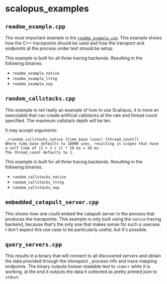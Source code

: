 # scalopus_examples

## `readme_example.cpp`
The most important example is the [`readme_example.cpp`](/scalopus_examples/src/readme_example.cpp). This example shows
how the C++ tracepoints should be used and how the transport and endpoints at the process under test should be setup.

This example is built for all three tracing backends. Resulting in the following binaries:
  - `readme_example_native`
  - `readme_example_lttng`
  - `readme_example_nop`

## `random_callstacks.cpp`
This example is not really an example of how to use Scalopus, it is more an executable that can create artificial
callstacks at the rate and thread count specified. The maximum callstack depth will be ten.

It may accept arguments:
```
./random_callstacks_native [time_base (usec) [thread_count]]
Where time_base defaults to 10000 usec, resulting in scopes that have a self time of (2 + 2 + 1) * 10 ms = 50 ms.
The thread_count defaults to 1.
```
This example is built for all three tracing backends. Resulting in the following binaries:
  - `random_callstacks_native`
  - `random_callstacks_lttng`
  - `random_callstacks_nop`

## `embedded_catapult_server.cpp`
This shows how one could embed the catapult server in the process that produces the tracepoints. This example is only
built using the `native` tracing backend, because that's the only one that makes sense for such a usecase. I don't
expect this use case to be particularly useful, but it's possible.

## `query_servers.cpp`
This results in a binary that will connect to all discovered servers and obtain the data provided through the introspect
, process info and trace mapping endpoints. The binary outputs human readable text to `stderr` while it is working, at
the end it outputs the data it collected as pretty printed json to `stdout`.
